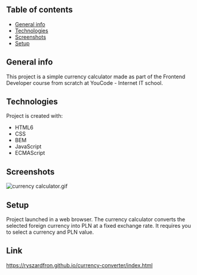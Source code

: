﻿## Table of contents
* [General info](#general-info)
* [Technologies](#technologies)
* [Screenshots](#screenshots)
* [Setup](#setup)

## General info
This project is a simple currency calculator made as part of the Frontend Developer course from scratch at YouCode - Internet IT school.
	
## Technologies
Project is created with:
* HTML6
* CSS
* BEM
* JavaScript
* ECMAScript
	
## Screenshots
![currency calculator.gif](../currency-converter/images/currency%20calculator.gif)

## Setup
Project launched in a web browser. The currency calculator converts the selected foreign currency into PLN at a fixed exchange rate. It requires you to select a currency and PLN value.

## Link
https://ryszardfron.github.io/currency-converter/index.html
